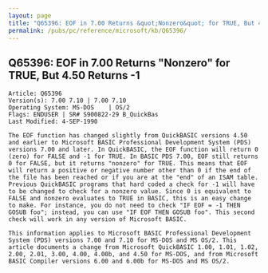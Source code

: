 ```yaml
---
layout: page
title: "Q65396: EOF in 7.00 Returns &quot;Nonzero&quot; for TRUE, But 4.50 Returns -1"
permalink: /pubs/pc/reference/microsoft/kb/Q65396/
---
```


## Q65396: EOF in 7.00 Returns &quot;Nonzero&quot; for TRUE, But 4.50 Returns -1

	Article: Q65396
	Version(s): 7.00 7.10 | 7.00 7.10
	Operating System: MS-DOS    | OS/2
	Flags: ENDUSER | SR# S900822-29 B_QuickBas
	Last Modified: 4-SEP-1990
	
	The EOF function has changed slightly from QuickBASIC versions 4.50
	and earlier to Microsoft BASIC Professional Development System (PDS)
	versions 7.00 and later. In QuickBASIC, the EOF function will return 0
	(zero) for FALSE and -1 for TRUE. In BASIC PDS 7.00, EOF still returns
	0 for FALSE, but it returns "nonzero" for TRUE. This means that EOF
	will return a positive or negative number other than 0 if the end of
	the file has been reached or if you are at the "end" of an ISAM table.
	Previous QuickBASIC programs that hard coded a check for -1 will have
	to be changed to check for a nonzero value. Since 0 is equivalent to
	FALSE and nonzero evaluates to TRUE in BASIC, this is an easy change
	to make. For instance, you do not need to check "IF EOF = -1 THEN
	GOSUB foo"; instead, you can use "IF EOF THEN GOSUB foo". This second
	check will work in any version of Microsoft BASIC.
	
	This information applies to Microsoft BASIC Professional Development
	System (PDS) versions 7.00 and 7.10 for MS-DOS and MS OS/2. This
	article documents a change from Microsoft QuickBASIC 1.00, 1.01, 1.02,
	2.00, 2.01, 3.00, 4.00, 4.00b, and 4.50 for MS-DOS, and from Microsoft
	BASIC Compiler versions 6.00 and 6.00b for MS-DOS and MS OS/2.
